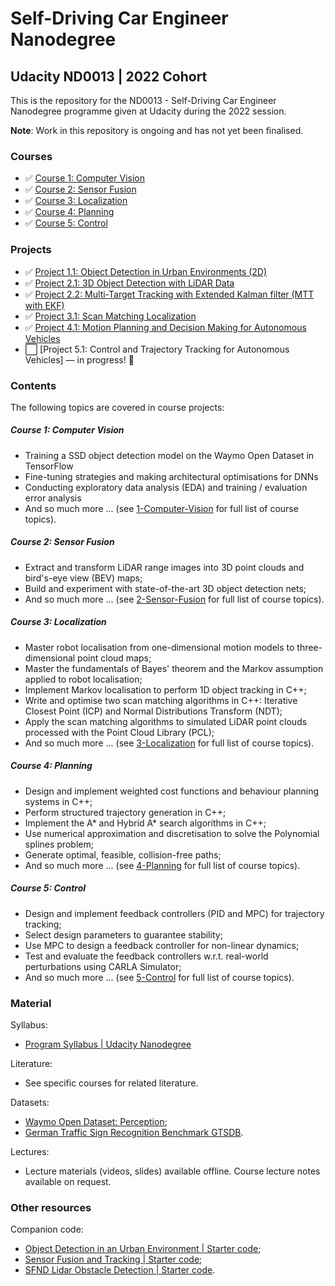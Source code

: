 # Self-Driving Car Engineer Nanodegree
## Udacity ND0013 | 2022 Cohort
This is the repository for the ND0013 - Self-Driving Car Engineer Nanodegree programme given at Udacity during the 2022 session.

**Note**: Work in this repository is ongoing and has not yet been finalised.


### Courses
* ✅ [Course 1: Computer Vision](https://github.com/jonathanloganmoran/ND0013-Self-Driving-Car-Engineer/tree/main/1-Computer-Vision)
* ✅ [Course 2: Sensor Fusion](https://github.com/jonathanloganmoran/ND0013-Self-Driving-Car-Engineer/tree/main/2-Sensor-Fusion)
* ✅ [Course 3: Localization](https://github.com/jonathanloganmoran/ND0013-Self-Driving-Car-Engineer/tree/main/3-Localization)
* ✅ [Course 4: Planning](https://github.com/jonathanloganmoran/ND0013-Self-Driving-Car-Engineer/tree/main/4-Planning)
* ✅ [Course 5: Control](https://github.com/jonathanloganmoran/ND0013-Self-Driving-Car-Engineer/tree/main/5-Control)



### Projects
* ✅ [Project 1.1: Object Detection in Urban Environments (2D)](https://github.com/jonathanloganmoran/ND0013-Self-Driving-Car-Engineer/tree/main/1-Computer-Vision/1-1-Object-Detection-in-Urban-Environments)
* ✅ [Project 2.1: 3D Object Detection with LiDAR Data](https://github.com/jonathanloganmoran/ND0013-Self-Driving-Car-Engineer/tree/main/2-Sensor-Fusion/2-1-3D-Object-Detection-with-LiDAR-Data)
* ✅ [Project 2.2: Multi-Target Tracking with Extended Kalman filter (MTT with EKF)](https://github.com/jonathanloganmoran/ND0013-Self-Driving-Car-Engineer/tree/main/2-Sensor-Fusion/2-2-Multi-Target-Tracking-with-EKF)
* ✅ [Project 3.1: Scan Matching Localization](https://github.com/jonathanloganmoran/ND0013-Self-Driving-Car-Engineer/tree/main/3-Localization/3-1-Scan-Matching-Localization)
* ✅ [Project 4.1: Motion Planning and Decision Making for Autonomous Vehicles](https://github.com/jonathanloganmoran/ND0013-Self-Driving-Car-Engineer/tree/main/4-Planning/4-1-Motion-Planning-Decision-Making)
* ⬜️ [Project 5.1: Control and Trajectory Tracking for Autonomous Vehicles] — in progress! 🎉


### Contents
The following topics are covered in course projects:

##### Course 1: Computer Vision
* Training a SSD object detection model on the Waymo Open Dataset in TensorFlow
* Fine-tuning strategies and making architectural optimisations for DNNs
* Conducting exploratory data analysis (EDA) and training / evaluation error analysis
* And so much more ... (see [1-Computer-Vision](https://github.com/jonathanloganmoran/ND0013-Self-Driving-Car-Engineer/tree/main/1-Computer-Vision) for full list of course topics).

##### Course 2: Sensor Fusion
* Extract and transform LiDAR range images into 3D point clouds and bird's-eye view (BEV) maps;
* Build and experiment with state-of-the-art 3D object detection nets;
* And so much more ... (see [2-Sensor-Fusion](https://github.com/jonathanloganmoran/ND0013-Self-Driving-Car-Engineer/tree/main/2-Sensor-Fusion) for full list of course topics).

##### Course 3: Localization
* Master robot localisation from one-dimensional motion models to three-dimensional point cloud maps;
* Master the fundamentals of Bayes' theorem and the Markov assumption applied to robot localisation;
* Implement Markov localisation to perform 1D object tracking in C++;
* Write and optimise two scan matching algorithms in C++: Iterative Closest Point (ICP) and Normal Distributions Transform (NDT);
* Apply the scan matching algorithms to simulated LiDAR point clouds processed with the Point Cloud Library (PCL);
* And so much more ... (see [3-Localization](https://github.com/jonathanloganmoran/ND0013-Self-Driving-Car-Engineer/tree/main/3-Localization) for full list of course topics).

##### Course 4: Planning
* Design and implement weighted cost functions and behaviour planning systems in C++;
* Perform structured trajectory generation in C++;
* Implement the A* and Hybrid A* search algorithms in C++;
* Use numerical approximation and discretisation to solve the Polynomial splines problem;
* Generate optimal, feasible, collision-free paths;
* And so much more ... (see [4-Planning](https://github.com/jonathanloganmoran/ND0013-Self-Driving-Car-Engineer/tree/main/4-Planning) for full list of course topics).

##### Course 5: Control
* Design and implement feedback controllers (PID and MPC) for trajectory tracking;
* Select design parameters to guarantee stability;
* Use MPC to design a feedback controller for non-linear dynamics;
* Test and evaluate the feedback controllers w.r.t. real-world perturbations using CARLA Simulator;
* And so much more ... (see [5-Control](https://github.com/jonathanloganmoran/ND0013-Self-Driving-Car-Engineer/tree/main/5-Control) for full list of course topics).
 

### Material
Syllabus:
* [Program Syllabus | Udacity Nanodegree](https://d20vrrgs8k4bvw.cloudfront.net/documents/en-US/Self-Driving+Car+Engineer+Nanodegree+Syllabus+nd0013+.pdf)

Literature:
* See specific courses for related literature.

Datasets:
* [Waymo Open Dataset: Perception](https://waymo.com/open/);
* [German Traffic Sign Recognition Benchmark GTSDB](https://doi.org/10.17894/ucph.358970eb-0474-4d8f-90b5-3f124d9f9bc6).

Lectures:
* Lecture materials (videos, slides) available offline. Course lecture notes available on request.


### Other resources
Companion code:
* [Object Detection in an Urban Environment | Starter code](https://github.com/udacity/nd013-c1-vision-starter);
* [Sensor Fusion and Tracking | Starter code](https://github.com/udacity/nd013-c2-fusion-starter);
* [SFND Lidar Obstacle Detection | Starter code](https://github.com/udacity/SFND_Lidar_Obstacle_Detection).

